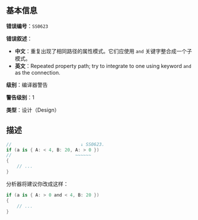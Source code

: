 ## 基本信息

**错误编号**：`SS0623`

**错误叙述**：

* **中文**：重复出现了相同路径的属性模式。它们应使用 `and` 关键字整合成一个子模式。
* **英文**：Repeated property path; try to integrate to one using keyword `and` as the connection.

**级别**：编译器警告

**警告级别**：1

**类型**：设计（Design）

## 描述

```csharp
//                          ↓ SS0623.
if (a is { A: < 4, B: 20, A: > 0 })
//                        ~~~~~~
{
    // ...
}
```

分析器将建议你改成这样：

```csharp
if (a is { A: > 0 and < 4, B: 20 })
{
    // ...
}
```